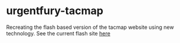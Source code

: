 # urgentfury-tacmap
Recreating the flash based version of the tacmap website using new technology. See the current flash site [here](https://urgentfury.com/chosin)
